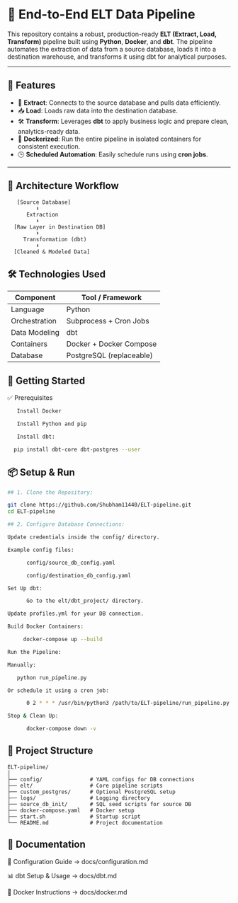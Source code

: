 # 🚀 End-to-End ELT Data Pipeline

This repository contains a robust, production-ready **ELT (Extract, Load, Transform)** pipeline built using **Python**, **Docker**, and **dbt**. The pipeline automates the extraction of data from a source database, loads it into a destination warehouse, and transforms it using dbt for analytical purposes.

---

## 📌 Features

- 🔄 **Extract**: Connects to the source database and pulls data efficiently.
- 📥 **Load**: Loads raw data into the destination database.
- 🛠️ **Transform**: Leverages **dbt** to apply business logic and prepare clean, analytics-ready data.
- 🐳 **Dockerized**: Run the entire pipeline in isolated containers for consistent execution.
- 🕒 **Scheduled Automation**: Easily schedule runs using **cron jobs**.

---

## 🧩 Architecture Workflow

```text
   [Source Database] 
         ⬇
      Extraction
         ⬇
  [Raw Layer in Destination DB]
         ⬇
     Transformation (dbt)
         ⬇
  [Cleaned & Modeled Data]
```


## 🛠️ Technologies Used

| Component     | Tool / Framework         |
| ------------- | ------------------------ |
| Language      | Python                   |
| Orchestration | Subprocess + Cron Jobs   |
| Data Modeling | dbt                      |
| Containers    | Docker + Docker Compose  |
| Database      | PostgreSQL (replaceable) |


## 🚀 Getting Started

✅ Prerequisites

``` bash
   Install Docker

   Install Python and pip

   Install dbt:
```
```bash 
  pip install dbt-core dbt-postgres --user
```

## 📦 Setup & Run

``` bash
## 1. Clone the Repository:

git clone https://github.com/Shubham11440/ELT-pipeline.git
cd ELT-pipeline

## 2. Configure Database Connections:

Update credentials inside the config/ directory.

Example config files:

      config/source_db_config.yaml

      config/destination_db_config.yaml

Set Up dbt:

      Go to the elt/dbt_project/ directory.

Update profiles.yml for your DB connection.

Build Docker Containers:

     docker-compose up --build

Run the Pipeline:

Manually:

   python run_pipeline.py

Or schedule it using a cron job:

      0 2 * * * /usr/bin/python3 /path/to/ELT-pipeline/run_pipeline.py

Stop & Clean Up:

      docker-compose down -v

```

## 📁 Project Structure

```
ELT-pipeline/
│
├── config/               # YAML configs for DB connections
├── elt/                  # Core pipeline scripts
├── custom_postgres/      # Optional PostgreSQL setup
├── logs/                 # Logging directory
├── source_db_init/       # SQL seed scripts for source DB
├── docker-compose.yaml   # Docker setup
├── start.sh              # Startup script
└── README.md             # Project documentation
```

## 📘 Documentation

🔧 Configuration Guide → docs/configuration.md

📊 dbt Setup & Usage → docs/dbt.md

🐳 Docker Instructions → docs/docker.md

